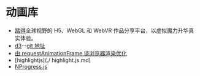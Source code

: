 # 动画库

-   [踏得](https://techbrood.com/user/56)全球视野的 H5、WebGL 和 WebVR 作品分享平台，以虚拟魔力升华真实体验。
-   [d3](https://d3js.org/)--[git 地址](https://github.com/d3/d3/wiki/Gallery)
-   [由 requestAnimationFrame 谈浏览器渲染优化](./由requestAnimationFrame谈浏览器渲染优化.md)
-   [highlightjs](./ highlight.js.md)
-   [NProgress.js](http://ricostacruz.com/nprogress/)
